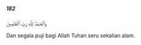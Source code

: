 ##### 182

<span class="ayah">وَٱلْحَمْدُ لِلَّهِ رَبِّ ٱلْعَٰلَمِينَ</span>

<span class="ayah_translation">Dan segala puji bagi Allah Tuhan seru sekalian alam.</span>
